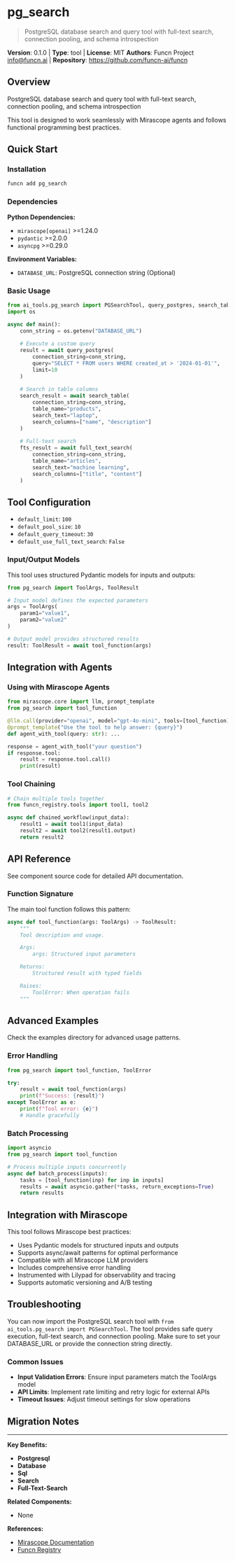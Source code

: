 # pg_search

> PostgreSQL database search and query tool with full-text search, connection pooling, and schema introspection

**Version**: 0.1.0 | **Type**: tool | **License**: MIT
**Authors**: Funcn Project <info@funcn.ai> | **Repository**: https://github.com/funcn-ai/funcn

## Overview

PostgreSQL database search and query tool with full-text search, connection pooling, and schema introspection

This tool is designed to work seamlessly with Mirascope agents and follows functional programming best practices.

## Quick Start

### Installation

```bash
funcn add pg_search
```

### Dependencies

**Python Dependencies:**

- `mirascope[openai]` >=1.24.0
- `pydantic` >=2.0.0
- `asyncpg` >=0.29.0

**Environment Variables:**

- `DATABASE_URL`: PostgreSQL connection string (Optional)

### Basic Usage

```python
from ai_tools.pg_search import PGSearchTool, query_postgres, search_table
import os

async def main():
    conn_string = os.getenv("DATABASE_URL")
    
    # Execute a custom query
    result = await query_postgres(
        connection_string=conn_string,
        query="SELECT * FROM users WHERE created_at > '2024-01-01'",
        limit=10
    )
    
    # Search in table columns
    search_result = await search_table(
        connection_string=conn_string,
        table_name="products",
        search_text="laptop",
        search_columns=["name", "description"]
    )
    
    # Full-text search
    fts_result = await full_text_search(
        connection_string=conn_string,
        table_name="articles",
        search_text="machine learning",
        search_columns=["title", "content"]
    )
```

## Tool Configuration

- `default_limit`: `100`
- `default_pool_size`: `10`
- `default_query_timeout`: `30`
- `default_use_full_text_search`: `False`

### Input/Output Models

This tool uses structured Pydantic models for inputs and outputs:

```python
from pg_search import ToolArgs, ToolResult

# Input model defines the expected parameters
args = ToolArgs(
    param1="value1",
    param2="value2"
)

# Output model provides structured results
result: ToolResult = await tool_function(args)
```

## Integration with Agents

### Using with Mirascope Agents

```python
from mirascope.core import llm, prompt_template
from pg_search import tool_function

@llm.call(provider="openai", model="gpt-4o-mini", tools=[tool_function])
@prompt_template("Use the tool to help answer: {query}")
def agent_with_tool(query: str): ...

response = agent_with_tool("your question")
if response.tool:
    result = response.tool.call()
    print(result)
```

### Tool Chaining

```python
# Chain multiple tools together
from funcn_registry.tools import tool1, tool2

async def chained_workflow(input_data):
    result1 = await tool1(input_data)
    result2 = await tool2(result1.output)
    return result2
```

## API Reference

See component source code for detailed API documentation.

### Function Signature

The main tool function follows this pattern:

```python
async def tool_function(args: ToolArgs) -> ToolResult:
    """
    Tool description and usage.

    Args:
        args: Structured input parameters

    Returns:
        Structured result with typed fields

    Raises:
        ToolError: When operation fails
    """
```

## Advanced Examples

Check the examples directory for advanced usage patterns.

### Error Handling

```python
from pg_search import tool_function, ToolError

try:
    result = await tool_function(args)
    print(f"Success: {result}")
except ToolError as e:
    print(f"Tool error: {e}")
    # Handle gracefully
```

### Batch Processing

```python
import asyncio
from pg_search import tool_function

# Process multiple inputs concurrently
async def batch_process(inputs):
    tasks = [tool_function(inp) for inp in inputs]
    results = await asyncio.gather(*tasks, return_exceptions=True)
    return results
```

## Integration with Mirascope

This tool follows Mirascope best practices:

- Uses Pydantic models for structured inputs and outputs
- Supports async/await patterns for optimal performance
- Compatible with all Mirascope LLM providers
- Includes comprehensive error handling
- Instrumented with Lilypad for observability and tracing
- Supports automatic versioning and A/B testing

## Troubleshooting

You can now import the PostgreSQL search tool with `from ai_tools.pg_search import PGSearchTool`. The tool provides safe query execution, full-text search, and connection pooling. Make sure to set your DATABASE_URL or provide the connection string directly.

### Common Issues

- **Input Validation Errors**: Ensure input parameters match the ToolArgs model
- **API Limits**: Implement rate limiting and retry logic for external APIs
- **Timeout Issues**: Adjust timeout settings for slow operations

## Migration Notes

---

**Key Benefits:**

- **Postgresql**
- **Database**
- **Sql**
- **Search**
- **Full-Text-Search**

**Related Components:**

- None

**References:**

- [Mirascope Documentation](https://mirascope.com)
- [Funcn Registry](https://github.com/funcn-ai/funcn)
